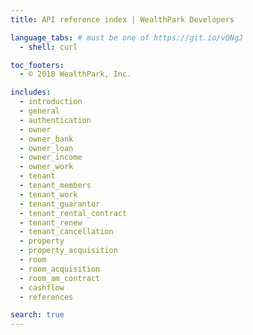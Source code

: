 ```yaml
---
title: API reference index | WealthPark Developers

language_tabs: # must be one of https://git.io/vQNgJ
  - shell: curl

toc_footers:
  - © 2018 WealthPark, Inc.

includes:
  - introduction
  - general
  - authentication
  - owner
  - owner_bank
  - owner_loan
  - owner_income
  - owner_work
  - tenant
  - tenant_members
  - tenant_work
  - tenant_guarantor
  - tenant_rental_contract
  - tenant_renew
  - tenant_cancellation
  - property
  - property_acquisition
  - room
  - room_acquisition
  - room_am_contract
  - cashflow
  - references

search: true
---
```


